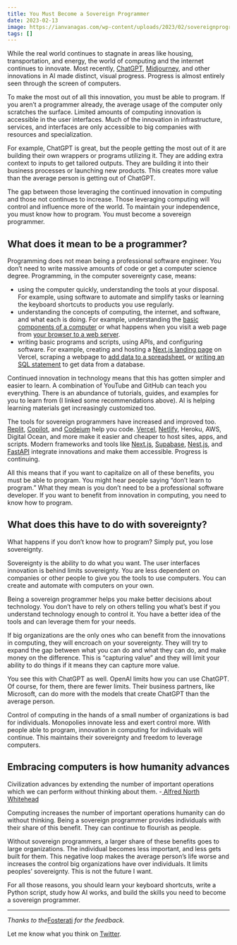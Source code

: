 ```yaml
---
title: You Must Become a Sovereign Programmer
date: 2023-02-13
image: https://ianvanagas.com/wp-content/uploads/2023/02/sovereignprogrammer.png
tags: []
---
```

While the real world continues to stagnate in areas like housing, transportation, and energy, the world of computing and the internet continues to innovate. Most recently, [ChatGPT](https://openai.com/blog/chatgpt/), [Midjourney](https://midjourney.com/), and other innovations in AI made distinct, visual progress. Progress is almost entirely seen through the screen of computers.

To make the most out of all this innovation, you must be able to program. If you aren’t a programmer already, the average usage of the computer only scratches the surface. Limited amounts of computing innovation is accessible in the user interfaces. Much of the innovation in infrastructure, services, and interfaces are only accessible to big companies with resources and specialization.

For example, ChatGPT is great, but the people getting the most out of it are building their own wrappers or programs utilizing it. They are adding extra context to inputs to get tailored outputs. They are building it into their business processes or launching new products. This creates more value than the average person is getting out of ChatGPT.

The gap between those leveraging the continued innovation in computing and those not continues to increase. Those leveraging computing will control and influence more of the world. To maintain your independence, you must know how to program. You must become a sovereign programmer.

## **What does it mean to be a programmer?**

Programming does not mean being a professional software engineer. You don’t need to write massive amounts of code or get a computer science degree. Programming, in the computer sovereignty case, means:

  * using the computer quickly, understanding the tools at your disposal. For example, using software to automate and simplify tasks or learning the keyboard shortcuts to products you use regularly.
  * understanding the concepts of computing, the internet, and software, and what each is doing. For example, understanding the [basic components of a computer](https://www.codehiddenlanguage.com/) or what happens when you visit a web page from [your browser to a web server](https://browser.engineering/index.html).
  * writing basic programs and scripts, using APIs, and configuring software. For example, creating and hosting a [Next.js landing page](https://vercel.com/templates/next.js/nextjs-boilerplate) on Vercel, scraping a webpage to [add data to a spreadsheet](https://automatetheboringstuff.com/), or [writing an SQL statement](https://www.executeprogram.com/) to get data from a database.



Continued innovation in technology means that this has gotten simpler and easier to learn. A combination of YouTube and GitHub can teach you everything. There is an abundance of tutorials, guides, and examples for you to learn from (I linked some recommendations above). AI is helping learning materials get increasingly customized too.

The tools for sovereign programmers have increased and improved too. [Replit](https://replit.com/), [Copilot](https://github.com/features/copilot), and [Codeium](https://www.codeium.com/) help you code. [Vercel](https://vercel.com/), [Netlify](https://www.netlify.com/), Heroku, AWS, Digital Ocean, and more make it easier and cheaper to host sites, apps, and scripts. Modern frameworks and tools like [Next.js](https://nextjs.org/), [Supabase](https://supabase.com/), [Nest.js](https://nestjs.com/), and [FastAPI](https://fastapi.tiangolo.com/) integrate innovations and make them accessible. Progress is continuing.

All this means that if you want to capitalize on all of these benefits, you must be able to program. You might hear people saying “don’t learn to program.” What they mean is you don’t need to be a professional software developer. If you want to benefit from innovation in computing, you need to know how to program.

## **What does this have to do with sovereignty?**

What happens if you don’t know how to program? Simply put, you lose sovereignty.

Sovereignty is the ability to do what you want. The user interfaces innovation is behind limits sovereignty. You are less dependent on companies or other people to give you the tools to use computers. You can create and automate with computers on your own.

Being a sovereign programmer helps you make better decisions about technology. You don’t have to rely on others telling you what’s best if you understand technology enough to control it. You have a better idea of the tools and can leverage them for your needs.

If big organizations are the only ones who can benefit from the innovations in computing, they will encroach on your sovereignty. They will try to expand the gap between what you can do and what they can do, and make money on the difference. This is “capturing value” and they will limit your ability to do things if it means they can capture more value.

You see this with ChatGPT as well. OpenAI limits how you can use ChatGPT. Of course, for them, there are fewer limits. Their business partners, like Microsoft, can do more with the models that create ChatGPT than the average person.

Control of computing in the hands of a small number of organizations is bad for individuals. Monopolies innovate less and exert control more. With people able to program, innovation in computing for individuals will continue. This maintains their sovereignty and freedom to leverage computers.

## **Embracing computers is how humanity advances**

Civilization advances by extending the number of important operations which we can perform without thinking about them. -[ Alfred North Whitehead](https://en.wikipedia.org/wiki/Alfred_North_Whitehead)

Computing increases the number of important operations humanity can do without thinking. Being a sovereign programmer provides individuals with their share of this benefit. They can continue to flourish as people.

Without sovereign programmers, a larger share of these benefits goes to large organizations. The individual becomes less important, and less gets built for them. This negative loop makes the average person’s life worse and increases the control big organizations have over individuals. It limits peoples’ sovereignty. This is not the future I want.

For all those reasons, you should learn your keyboard shortcuts, write a Python script, study how AI works, and build the skills you need to become a sovereign programmer.

* * *

_Thanks to the_[Fosterati](https://www.foster.co/) _for the feedback._

Let me know what you think on [Twitter](http://twitter.com/ianvanagas).
